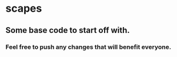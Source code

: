 # scapes
## Some base code to start off with.
### Feel free to push any changes that will benefit everyone. 
